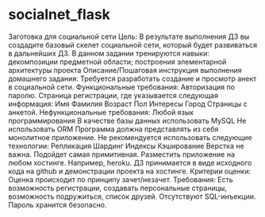 # socialnet_flask
Заготовка для социальной сети Цель:  В результате выполнения ДЗ вы создадите базовый скелет социальной сети, который будет развиваться в дальнейших ДЗ. В данном задании тренируются навыки:      декомпозиции предметной области;     построения элементарной архитектуры проекта  Описание/Пошаговая инструкция выполнения домашнего задания:  Требуется разработать создание и просмотр анект в социальной сети. Функциональные требования:      Авторизация по паролю.     Страница регистрации, где указывается следующая информация:      Имя     Фамилия     Возраст     Пол     Интересы     Город      Страницы с анкетой. Нефункциональные требования:     Любой язык программирования     В качестве базы данных использовать MySQL     Не использовать ORM     Программа должна представлять из себя монолитное приложение.     Не рекомендуется использовать следующие технологии:      Репликация     Шардинг     Индексы     Кэширование Верстка не важна. Подойдет самая примитивная. Разместить приложение на любом хостинге. Например, heroku. ДЗ принимается в виде исходного кода на github и демонстрации проекта на хостинге.  Критерии оценки:  Оценка происходит по принципу зачет/незачет. Требования: Есть возможность регистрации, создавать персональные страницы, возможность подружиться, список друзей. Отсутствуют SQL-инъекции. Пароль хранится безопасно.
